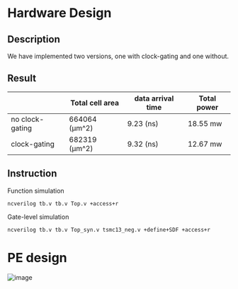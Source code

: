 # Hardware Design

## Description

We have implemented two versions, one with clock-gating and one without.

## Result
|                  | Total cell area | data arrival time |  Total power |
|  ----            | ----            | -----             | ----         |
| no clock-gating  | 664064  (µm^2)  | 9.23 (ns)         | 18.55 mw     |
| clock-gating     | 682319  (µm^2)  | 9.32 (ns)         | 12.67 mw     |

## Instruction
Function simulation
```
ncverilog tb.v tb.v Top.v +access+r
```
Gate-level simulation
```
ncverilog tb.v tb.v Top_syn.v tsmc13_neg.v +define+SDF +access+r
```

# PE design
![image](https://github.com/suchuankai/CNN-accelerator/assets/69788052/3e70f773-2572-415d-958e-0f11e18f5b98)

